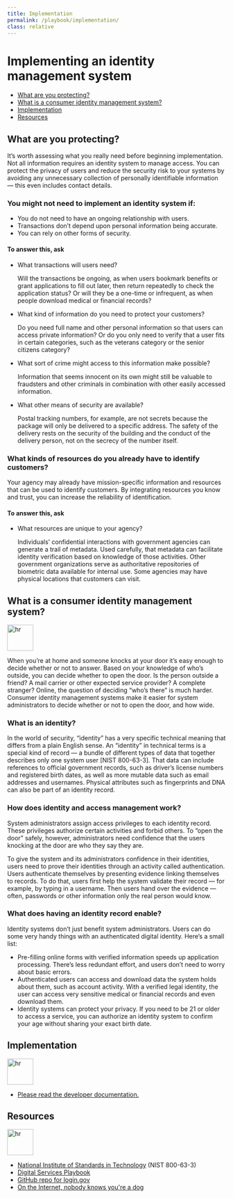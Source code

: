 ```yaml
---
title: Implementation
permalink: /playbook/implementation/
class: relative
---
```


<div class="bg-navy">
  <div class="container cntnr-wide px2 py3">
    <h1 class="m0 white">
      Implementing an identity management system
    </h1>
  </div>
</div>
<div class="bg-white">
  <div class="container cntnr-wide px2 pt4 pb5">
    <div class="clearfix">
      <nav id="pb-nav--side-cntnr" class="sm-col-right sm-col-3 sm-show">
        <ul id="pb-nav--side" class="list-reset pt2 red nav">
          <li class="mb2"><a class="h5 serif" href="#protecting">What are you protecting?</a></li>
          <li class="mb2"><a class="h5 serif" href="#consumer-identity">What is a consumer identity management system?</a></li>
          <li class="mb2"><a class="h5 serif" href="#implementation">Implementation</a></li>
          <li class="mb2"><a class="h5 serif" href="#resources">Resources</a></li>
        </ul>
      </nav>
      <div class="sm-col sm-col-8 mb2">
        <h2 id="protecting" class="mt0 mb2 pt2">
          What are you protecting?
        </h2>
        <p class="mb4 serif fs-20p">
          It’s worth assessing what you really need before beginning implementation. Not all information requires an identity system to manage access. You can protect the privacy of users and reduce the security risk to your systems by avoiding any unnecessary collection of personally identifiable information — this even includes contact details.
        </p>
        <h3 class="mt0 mb2">
          You might not need to implement an identity system if:
        </h3>
        <ul class="mb3 pl2 ml2 serif teal">
          <li class="mb2">
            <span class="gray">You do not need to have an ongoing relationship with users.</span>
          </li>
          <li class="mb2">
            <span class="gray">Transactions don’t depend upon personal information being accurate.</span>
          </li>
          <li class="mb2">
            <span class="gray">You can rely on other forms of security.</span>
          </li>
        </ul>
        <h4 class="mt0 mb2">
          To answer this, ask
        </h4>
        <ul class="list-reset mb4 list-checked">
          <li class="mb3 pl3">
            <div class="mb1 serif bold">
              What transactions will users need?
            </div>
            <p class="h3">
              Will the transactions be ongoing, as when users bookmark benefits or grant applications to fill out later, then return repeatedly to check the application status? Or will they be a one-time or infrequent, as when people download medical or financial records?
            </p>
          </li>
          <li class="mb3 pl3">
            <div class="mb1 serif bold">
              What kind of information do you need to protect your customers?
            </div>
            <p class="h3">
              Do you need full name and other personal information so that users can access private information? Or do you only need to verify that a user fits in certain categories, such as the veterans category or the senior citizens category?
            </p>
          </li>
          <li class="mb3 pl3">
            <div class="mb1 serif bold">
              What sort of crime might access to this information make possible?
            </div>
            <p class="h3">
              Information that seems innocent on its own might still be valuable to fraudsters and other criminals in combination with other easily accessed information.
            </p>
          </li>
          <li class="mb3 pl3">
            <div class="mb1 serif bold">
              What other means of security are available?
            </div>
            <p class="h3">
              Postal tracking numbers, for example, are not secrets because the package will only be delivered to a specific address. The safety of the delivery rests on the security of the building and the conduct of the delivery person, not on the secrecy of the number itself.
            </p>
          </li>
        </ul>
        <h3 class="mt0 mb2">
          What kinds of resources do you already have to identify customers?
        </h3>
        <p class="mb3 serif fs-20p">
          Your agency may already have mission-specific information and resources that can be used to identify customers. By integrating resources you know and trust, you can increase the reliability of identification.
        </p>
        <h4 class="mt0 mb2">
          To answer this, ask
        </h4>
        <ul class="list-reset mb3 list-checked">
          <li class="mb3 pl3">
            <div class="mb1 serif bold">
              What resources are unique to your agency?
            </div>
            <p class="h3">
              Individuals’ confidential interactions with government agencies can generate a trail of metadata. Used carefully, that metadata can facilitate identity verification based on knowledge of those activities. Other government organizations serve as authoritative repositories of biometric data available for internal use. Some agencies may have physical locations that customers can visit.
            </p>
          </li>
        </ul>
        <h2 id="consumer-identity" class="mt0 mb1 pt2">
          What is a consumer identity management system?
        </h2><img alt="hr" class="mb3" src="{{ '/assets/img/hr-red-5.svg' | prepend: site.baseurl }}" width="60">
        <p class="mb5 serif fs-20p">
          When you’re at home and someone knocks at your door it’s easy enough to decide whether or not to answer. Based on your knowledge of who’s outside, you can decide whether to open the door. Is the person outside a friend? A mail carrier or other expected service provider? A complete stranger? Online, the question of deciding “who’s there” is much harder. Consumer identity management systems make it easier for system administrators to decide whether or not to open the door, and how wide.
        </p>
        <h3 class="mt0 mb1">
          What is an identity?
        </h3>
        <p class="mb3 h3">
          In the world of security, “identity” has a very specific technical meaning that differs from a plain English sense. An “identity” in technical terms is a special kind of record — a bundle of different types of data that together describes only one system user [NIST 800-63-3]. That data can include references to official government records, such as driver’s license numbers and registered birth dates, as well as more mutable data such as email addresses and usernames. Physical attributes such as fingerprints and DNA can also be part of an identity record.
        </p>
        <h3 class="mt0 mb1">
          How does identity and access management work?
        </h3>
        <p class="h3">
          System administrators assign access privileges to each identity record. These privileges authorize certain activities and forbid others. To “open the door” safely, however, administrators need confidence that the users knocking at the door are who they say they are.
        </p>
        <p class="mb3 h3">
          To give the system and its administrators confidence in their identities, users need to prove their identities through an activity called authentication. Users authenticate themselves by presenting evidence linking themselves to records. To do that, users first help the system validate their record — for example, by typing in a username. Then users hand over the evidence — often, passwords or other information only the real person would know.
        </p>
        <h3 class="mt0 mb1">
          What does having an identity record enable?
        </h3>
        <p class="mb3 h3">
          Identity systems don’t just benefit system administrators. Users can do some very handy things with an authenticated digital identity. Here’s a small list:
        </p>
        <ul class="mt0 mb5 ml1 pl1 teal h3">
          <li class="mb2">
            <span class="gray"><span class="bold">Pre-filling online forms with verified information speeds up application processing.</span> There’s less redundant effort, and users don’t need to worry about basic errors.</span>
          </li>
          <li class="mb2">
            <span class="gray"><span class="bold">Authenticated users can access and download data the system holds about them, such as account activity.</span> With a verified legal identity, the user can access very sensitive medical or financial records and even download them.</span>
          </li>
          <li class="mb2">
            <span class="gray"><span class="bold">Identity systems can protect your privacy.</span> If you need to be 21 or older to access a service, you can authorize an identity system to confirm your age without sharing your exact birth date.</span>
          </li>
        </ul>
        <h2 id="implementation" class="mb2 pt2">
          Implementation
        </h2><img alt="hr" class="mb3" src="{{ '/assets/img/hr-red-6.svg' | prepend: site.baseurl }}" width="60">
        <ul class="list-reset mb5 h3">
          <li class="mb2">
            <a href="https://pages.18f.gov/identity-dev-docs/" target="_blank">Please read the developer documentation.</a>
          </li>
        </ul>
        <h2 id="resources" class="mb2 pt2">
          Resources
        </h2><img alt="hr" class="mb3" src="{{ '/assets/img/hr-red-7.svg' | prepend: site.baseurl }}" width="60">
        <ul class="list-reset mb3 h3">
          <li class="mb2">
            <a href="https://pages.nist.gov/800-63-3/" target="_blank">National Institute of Standards in Technology</a> (NIST 800-63-3)
          </li>
          <li class="mb2">
            <a href="https://playbook.cio.gov/#introduction" target="_blank">Digital Services Playbook</a>
          </li>
          <li class="mb2">
            <a href="https://github.com/18F/identity-idp" target="_blank">GitHub repo for login.gov</a>
          </li>
          <li class="mb2">
            <a href="https://en.wikipedia.org/wiki/On_the_Internet,_nobody_knows_you%27re_a_dog" target="_blank">On the Internet, nobody knows you're a dog</a>
          </li>
        </ul>
      </div>
    </div>
  </div>
</div>
